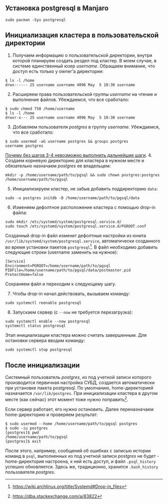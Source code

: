 ## Установка postgresql в Manjaro

```
sudo pacman -Syu postgresql
```

## Инициализация кластера в пользовательской директории

1. Получаем информацию о пользовательской директории, внутри которой планируем создать рездел под кластер. В моем случае, в системе единственный юзер _username_. Обращаем внимание, что доступ есть только у owner'a директории:
```
$ ls -l /home
drwx------ 25 username username 4096 May  5 10:30 username
```
2. Расширяем права пользовательской группы _username_ на чтение и выполнение файлов. Убеждаемся, что все сработало:
```
$ sudo chmod 750 /home/username
$ ls -l /home
drwxr-x--- 25 username username 4096 May  5 10:30 username
```
3. Добавляем пользователя _postgres_ в группу _username_. Убеждаемся, что все сработало:
```
$ sudo usermod -aG username postgres && groups postgres
username postgres
```
[Почему без шагов 3-4 невозможно выполнить дальнейшие шаги](install_guide_nuances.md#важность-шагов-3-4). 
4. Создаем корневую директорию для кластера в нужном месте и обязательно назначаем _postgres_ ее владельцем:
```
mkdir -p /home/username/path/to/pgsql && sudo chown postgres:postgres /home/username/path/to/pgsql
```
5. Инициализируем кластер, не забыв добавить поддиректорию `data`:
```
sudo -u postgres initdb -D /home/username/path/to/pgsql/data
```
6. Изменяем дефолтное расположение кластера с помощью drop-in файла:
```
sudo mkdir /etc/systemd/system/postgresql.service.d/
sudo touch /etc/systemd/system/postgresql.service.d/PGROOT.conf
```
Созданный drop-in файл изменит дефолтные настройки из юнита `/usr/lib/systemd/system/postgresql.service`, автоматически созданного во время установки пакетов `postgresql`[^drop-in-examples]. В файл необходимо добавить следующие строки (username заменить на нужное):
```
[Service]
Environment=PGROOT=/home/username/path/to/pgsql
PIDFile=/home/username/path/to/pgsql/data/postmaster.pid
ProtectHome=false
```
Сохраняем файл и переходим к следующему шагу.

7. Чтобы drop-in начал действовать, вызываем команду:
```
sudo systemctl reenable postgresql
```
8. Запускаем сервер (с `--now` не требуется перезагрузка):
```
sudo systemctl enable --now postgresql
systemctl status postgresql
```

Этап инициализации кластера можно считать завершенным. Для остановки сервера вводим команду:
```
sudo systemctl stop postgresql
```

## После инициализации

Системный пользователь _postgres_, из под учетной записи которого производится первичная настройка СУБД, создается автоматически при установке пакета postgresql. По умолчанию, home-директорией назначается `/var/lib/postgres`. При инициализации кластера в другом месте (как сейчас) этот момент тоже нужно поправить[^psql-write-history-error-resolve].

Если сервер работает, его нужно остановить. Далее переназначаем home-директорию и проверяем результат:
```
$ sudo usermod --home /home/username/path/to/pgsql postgres
$ sudo -iu postgres
[postgres]$ pwd
/home/username/path/to/pgsql
[postgres]$ exit
```
После этого, например, сообщений об ошибках с записью истории команд в `psql`, выполненных из под учетной записи _postgres_ не будет - home-директория настроена, к ней есть доступ, и файл `.psql_history` успешно обновляется. Здесь же, традиционно, хранится `.bash_history` пользователя _postgres_.


[^drop-in-examples]: https://wiki.archlinux.org/title/Systemd#Drop-in_files
[^psql-write-history-error-resolve]: https://dba.stackexchange.com/a/83822
